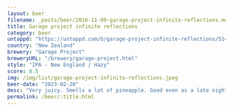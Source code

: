```yaml
---
layout: beer
filename: _posts/beer/2016-11-09-garage-project-infinite-reflections.md
title: Garage project infinite reflections
category: beer
untappd: "https://untappd.com/b/garage-project-infinite-reflections/5148251"
country: "New Zealand"
brewery: "Garage Project"
breweryURL: "/brewery/garage-project.html"
style: "IPA - New England / Hazy"
score: 8.5
img: /img/list/garage-project-infinite-reflections.jpeg
beer-date: "2023-02-28"
desc: "Very juicy. Smells a lot of pineapple. Good even as a late night beer"
permalink: /beer/:title.html
---
```

